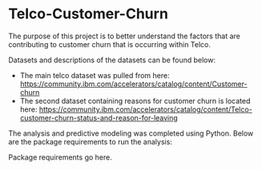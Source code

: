# Telco-Customer-Churn

The purpose of this project is to better understand the factors that are contributing to customer churn that is occurring within Telco.

Datasets and descriptions of the datasets can be found below:
- The main telco dataset was pulled from here: https://community.ibm.com/accelerators/catalog/content/Customer-churn
- The second dataset containing reasons for customer churn is located here: https://community.ibm.com/accelerators/catalog/content/Telco-customer-churn-status-and-reason-for-leaving

The analysis and predictive modeling was completed using Python.  Below are the package requirements to run the analysis:

Package requirements go here.

